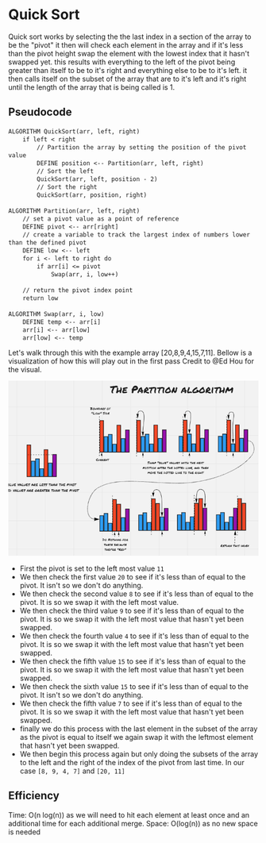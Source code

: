 # Quick Sort

Quick sort works by selecting the the last index in a section of the array to be the "pivot" it then will check each element in the array and if it's less than the pivot height swap the element with the lowest index that it hasn't swapped yet. this results with everything to the left of the pivot being greater than itself to be to it's right and everything else to be to it's left. it then calls itself on the subset of the array that are to it's left and it's right until the length of the array that is being called is 1.

## Pseudocode

    ALGORITHM QuickSort(arr, left, right)
        if left < right
            // Partition the array by setting the position of the pivot value 
            DEFINE position <-- Partition(arr, left, right)
            // Sort the left
            QuickSort(arr, left, position - 2)
            // Sort the right
            QuickSort(arr, position, right)

    ALGORITHM Partition(arr, left, right)
        // set a pivot value as a point of reference
        DEFINE pivot <-- arr[right]
        // create a variable to track the largest index of numbers lower than the defined pivot
        DEFINE low <-- left
        for i <- left to right do
            if arr[i] <= pivot
                Swap(arr, i, low++)
                
        // return the pivot index point
        return low

    ALGORITHM Swap(arr, i, low)
        DEFINE temp <-- arr[i]
        arr[i] <-- arr[low]
        arr[low] <-- temp

Let's walk through this with the example array [20,8,9,4,15,7,11]. Bellow is a visualization of how this will play out in the first pass Credit to @Ed Hou for the visual.

![Whiteboard](/assets/quicksort.PNG)

* First the pivot is set to the left most value ```11```
* We then check the first value ```20``` to see if it's less than of equal to the pivot. It isn't so we don't do anything.
* We then check the second value ```8``` to see if it's less than of equal to the pivot. It is so we swap it with the left most value.
* We then check the third value ```9``` to see if it's less than of equal to the pivot. It is so we swap it with the left most value that hasn't yet been swapped.
* We then check the fourth value ```4``` to see if it's less than of equal to the pivot. It is so we swap it with the left most value that hasn't yet been swapped.
* We then check the fifth value ```15``` to see if it's less than of equal to the pivot. It is so we swap it with the left most value that hasn't yet been swapped.
* We then check the sixth value ```15``` to see if it's less than of equal to the pivot. It isn't so we don't do anything.
* We then check the fifth value ```7``` to see if it's less than of equal to the pivot. It is so we swap it with the left most value that hasn't yet been swapped.
* finally we do this process with the last element in the subset of the array as the pivot is equal to itself we again swap it with the leftmost element that hasn't yet been swapped.
* We then begin this process again but only doing the subsets of the array to the left and the right of the index of the pivot from last time. In our case ```[8, 9, 4, 7]``` and ```[20, 11]```

## Efficiency

Time: O(n log(n)) as we will need to hit each element at least once and an additional time for each additional merge.
Space: O(log(n)) as no new space is needed